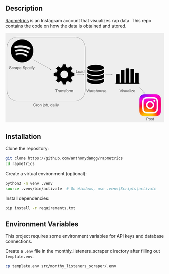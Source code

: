 ## Description
[Rapmetrics](https://www.instagram.com/rapmetrics/) is an Instagram account that visualizes rap data. This repo contains the code on how the data is obtained and stored.

<img src="assets/etl.jpg" alt="etl diagram">


## Installation

Clone the repository:
```bash
git clone https://github.com/anthonydangg/rapmetrics
cd rapmetrics
```

Create a virtual environment (optional):
```bash
python3 -m venv .venv
source .venv/bin/activate  # On Windows, use .venv\Scripts\activate
```

Install dependencies:
```bash
pip install -r requirements.txt
```

## Environment Variables

This project requires some environment variables for API keys and database connections. 

Create a `.env` file in the monthly_listeners_scraper directory after filling out `template.env`:
   ```bash
   cp template.env src/monthy_listeners_scraper/.env
